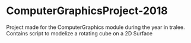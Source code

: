 # ComputerGraphicsProject-2018
Project made for the ComputerGraphics module during the year in tralee. Contains script to modelize a rotating cube on a 2D Surface
